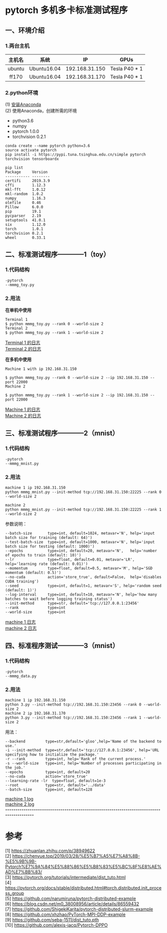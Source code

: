 # pytorch 多机多卡标准测试程序
## 一、环境介绍
### 1.两台主机
|主机名|系统|IP|GPUs|
|:--:|:--:|:--:|:--:|  
|ubuntu|Ubuntu16.04|192.168.31.150|Tesla P40 * 1|
|ff170|Ubuntu16.04|192.168.31.170|Tesla P40 * 1|
  
### 2.python环境
(1) [安装Anaconda](https://github.com/fusimeng/ai_tools)    
(2) 使用Anaconda，创建所需的环境   
* python3.6
* numpy
* pytorch 1.0.0
* torchvision 0.2.1
```shell
conda create --name pytorch python=3.6
source activate pytorch
pip install -i https://pypi.tuna.tsinghua.edu.cn/simple pytorch torchvision tensorboardx
```
```shell
pip list 
Package     Version 
----------- --------
certifi     2019.3.9
cffi        1.12.3  
mkl-fft     1.0.12  
mkl-random  1.0.2   
numpy       1.16.3  
olefile     0.46    
Pillow      6.0.0   
pip         19.1    
pycparser   2.19    
setuptools  41.0.1  
six         1.12.0  
torch       1.0.1   
torchvision 0.2.1   
wheel       0.33.1 
```
## 二、标准测试程序————1（toy）  
### 1.代码结构
```
-pytorch
--mmmg_toy.py
```
### 2.用法   
**在单机中使用**   
```
Terminal 1
$ python mmmg_toy.py --rank 0 --world-size 2
Terminal 2
$ python mmmg_toy.py --rank 1 --world-size 2
```
[Terminal 1 的日志](terminal1.md)   
[Terminal 2 的日志](terminal2.md)
   
**在多机中使用**   
```
Machine 1 with ip 192.168.31.150

$ python mmmg_toy.py --rank 0 --world-size 2 --ip 192.168.31.150 --port 22000
Machine 2

$ python mmmg_toy.py --rank 1 --world-size 2 --ip 192.168.31.150 --port 22000
```
[Machine 1 的日志](log1.md)   
[Machine 2 的日志](log2.md)   
## 三、标准测试程序————2（mnist）
### 1.代码结构
```
-pytorch
--mmmg_mnist.py
```
### 2.用法
```
machine 1 ip 192.168.31.150 
python mmmg_mnist.py --init-method tcp://192.168.31.150:22225 --rank 0 --world-size 2

machine 2 
python mmmg_mnist.py --init-method tcp://192.168.31.150:22225 --rank 1 --world-size 2
```
参数说明：   
```
--batch-size       type=int, default=1024, metavar='N', help='input batch size for training (default: 64)')
--test-batch-size  type=int, default=1000, metavar='N', help='input batch size for testing (default: 1000)')
--epochs           type=int, default=20, metavar='N',   help='number of epochs to train (default: 10)')
--lr               type=float, default=0.01, metavar='LR', help='learning rate (default: 0.01)')
--momentum         type=float, default=0.5, metavar='M', help='SGD momentum (default: 0.5)')
--no-cuda          action='store_true', default=False,  help='disables CUDA training')
--seed             type=int, default=1, metavar='S', help='random seed (default: 1)')
--log-interval     type=int, default=10, metavar='N', help='how many batches to wait before logging training status')
--init-method      type=str, default='tcp://127.0.0.1:23456'
--rank             type=int
--world-size       type=int
```
[machine 1 日志](log3.md)    
[machine 2 日志](log4.md)  
## 四、标准程序测试————3（mnist）
### 1.代码结构
```
-pytorch
--mmmg_data.py
```
### 2.用法
```
machine 1 ip 192.168.31.150
python 3.py --init-method tcp://192.168.31.150:23456 --rank 0 --world-size 2   
machine 2 ip 192.168.31.170
python 3.py --init-method tcp://192.168.31.150:23456 --rank 1 --world-size 2  
```
用法：   
```
--backend         type=str,default='gloo',help='Name of the backend to use.'
-i --init-method  type=str,default='tcp://127.0.0.1:23456', help='URL specifying how to initialize the package.'
-r --rank         type=int, help='Rank of the current process.'
-s --world-size   type=int, help='Number of processes participating in the job.'
--epochs          type=int, default=20
--no-cuda         action='store_true'
--learning-rate -lr  type=float, default=1e-3
--root            type=str, default='../data'
--batch-size      type=int, default=128
```
[machine 1 log](log5.md)   
[machine 2 log](log6.md)    
**------------------------------------------------------------------------------------------**    
# 参考
[1] https://zhuanlan.zhihu.com/p/38949622    
[2] https://chenyue.top/2019/03/28/%E5%B7%A5%E7%A8%8B-%E5%9B%9B-Pytorch%E7%9A%84%E5%88%86%E5%B8%83%E5%BC%8F%E8%AE%AD%E7%BB%83/   
[3] https://pytorch.org/tutorials/intermediate/dist_tuto.html   
[4] https://pytorch.org/docs/stable/distributed.html#torch.distributed.init_process_group   
[5] https://github.com/narumiruna/pytorch-distributed-example   
[6] https://blog.csdn.net/m0_38008956/article/details/86559432   
[7] https://github.com/ShigekiKarita/pytorch-distributed-slurm-example   
[8] https://github.com/xhzhao/PyTorch-MPI-DDP-example   
[9] https://github.com/seba-1511/dist_tuto.pth  
[10] https://github.com/alexis-jacq/Pytorch-DPPO   


